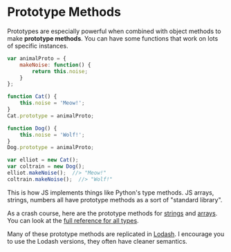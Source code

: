 # Prototype Methods
Prototypes are especially powerful when combined with object methods to make **prototype methods**.
You can have some functions that work on lots of specific instances.
```js
var animalProto = {
    makeNoise: function() {
        return this.noise;
    }
};

function Cat() {
    this.noise = 'Meow!';
}
Cat.prototype = animalProto;

function Dog() {
    this.noise = 'Wolf!';
}
Dog.prototype = animalProto;

var elliot = new Cat();
var coltrain = new Dog();
elliot.makeNoise();  //> "Meow!"
coltrain.makeNoise();  //> "Wolf!"
```

This is how JS implements things like Python's type methods.
JS arrays, strings, numbers all have prototype methods as a sort of "standard library".

As a crash course, here are the prototype methods for [strings](https://developer.mozilla.org/en-US/docs/Web/JavaScript/Reference/Global_Objects/String#Methods_2) and  [arrays](https://developer.mozilla.org/en-US/docs/Web/JavaScript/Reference/Global_Objects/Array#Methods_2).
You can look at the [full reference for all types](https://developer.mozilla.org/en-US/docs/Web/JavaScript/Reference).

Many of these prototype methods are replicated in [Lodash](/notes/js-lodash.md).
I encourage you to use the Lodash versions, they often have cleaner semantics.

